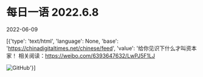 # 每日一语 2022.6.8

2022-06-09

[{'type': 'text/html', 'language': None, 'base': 'https://chinadigitaltimes.net/chinese/feed', 'value': '给你见识下什么才叫资本家！ 相关阅读：https://weibo.com/6393647632/LwPJ5F1LJ

![GitHub](https://chinadigitaltimes.net/chinese/files/2022/06/2022.6.8.2.jpg)'}]